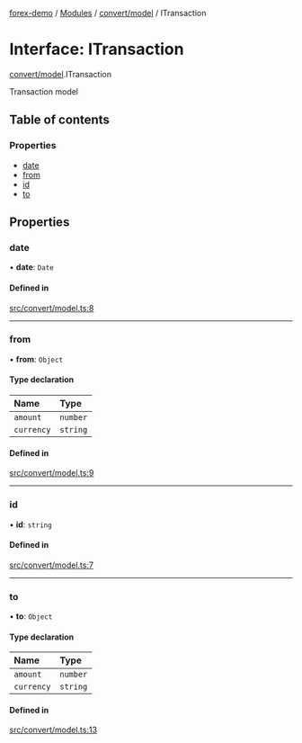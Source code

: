 [forex-demo](../README.md) / [Modules](../modules.md) / [convert/model](../modules/convert_model.md) / ITransaction

# Interface: ITransaction

[convert/model](../modules/convert_model.md).ITransaction

Transaction model

## Table of contents

### Properties

- [date](convert_model.ITransaction.md#date)
- [from](convert_model.ITransaction.md#from)
- [id](convert_model.ITransaction.md#id)
- [to](convert_model.ITransaction.md#to)

## Properties

### date

• **date**: `Date`

#### Defined in

[src/convert/model.ts:8](https://github.com/suphero/forex-demo/blob/1257222/src/convert/model.ts#L8)

---

### from

• **from**: `Object`

#### Type declaration

| Name       | Type     |
| :--------- | :------- |
| `amount`   | `number` |
| `currency` | `string` |

#### Defined in

[src/convert/model.ts:9](https://github.com/suphero/forex-demo/blob/1257222/src/convert/model.ts#L9)

---

### id

• **id**: `string`

#### Defined in

[src/convert/model.ts:7](https://github.com/suphero/forex-demo/blob/1257222/src/convert/model.ts#L7)

---

### to

• **to**: `Object`

#### Type declaration

| Name       | Type     |
| :--------- | :------- |
| `amount`   | `number` |
| `currency` | `string` |

#### Defined in

[src/convert/model.ts:13](https://github.com/suphero/forex-demo/blob/1257222/src/convert/model.ts#L13)
